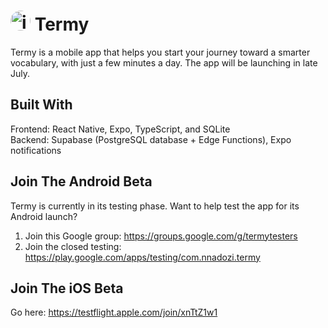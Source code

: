 # <img src="https://github.com/user-attachments/assets/9e369ccf-df6f-41ae-bbda-3f55575d41f6" alt="icon" width="32" height="32" style="border-radius: 50px;"> Termy 

Termy is a mobile app that helps you start your journey toward a smarter vocabulary, with just a few minutes a day. The app will be launching in late July.

## Built With
Frontend: React Native, Expo, TypeScript, and SQLite<br>
Backend: Supabase (PostgreSQL database + Edge Functions), Expo notifications

## Join The Android Beta
Termy is currently in its testing phase. Want to help test the app for its Android launch? 
1. Join this Google group: https://groups.google.com/g/termytesters
2. Join the closed testing: https://play.google.com/apps/testing/com.nnadozi.termy

## Join The iOS Beta
Go here: https://testflight.apple.com/join/xnTtZ1w1

